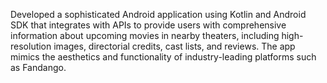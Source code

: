 Developed a sophisticated Android application using Kotlin and Android SDK that integrates with APIs to provide
users with comprehensive information about upcoming movies in nearby theaters, including high-resolution images, directorial credits, cast lists, and reviews. The app mimics the aesthetics and functionality of industry-leading platforms such as Fandango.
